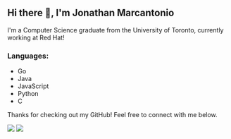 ## Hi there 👋, I'm Jonathan Marcantonio

I'm a Computer Science graduate from the University of Toronto, currently working at Red Hat!

### Languages:
- Go
- Java
- JavaScript
- Python
- C

<!-- ### What I'm doing these days
- 🎎 I'm currently growing my [Discord Bot](https://github.com/lennysgarage/DiscordMemories), that brings the functionality of Snapchat Memories to Discord
- 🌱 I'm also working on tools that make utilizing [Letterboxd](http://letterboxd.com/) easier with [Letterboxd-picker](https://github.com/lennysgarage/letterboxd-picker) & [Letterboxd-scraper](https://github.com/lennysgarage/letterboxd-scraper).
- 🔭 As well I'm working on refining my wikipedia urlifer, [WikiLink](https://github.com/lennysgarage/WikiLink). -->

Thanks for checking out my GitHub! Feel free to connect with me below.

<a target="_blank" href="https://www.linkedin.com/in/jonathan-marcantonio"><img src="https://img.shields.io/badge/-LinkedIn-0077B5?style=for-the-badge&logo=Linkedin&logoColor=white"></img></a>
<a target="_blank" href="mailto:lennysgarage1@gmail.com"><img src="https://img.shields.io/badge/-Gmail-D14836?style=for-the-badge&logo=Gmail&logoColor=white"></img></a>


